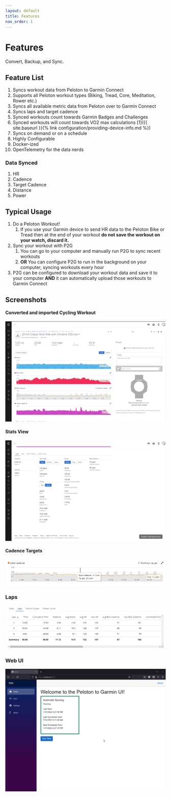 ```yaml
---
layout: default
title: Features
nav_order: 1
---
```


# Features

Convert, Backup, and Sync.

## Feature List

1. Syncs workout data from Peloton to Garmin Connect
1. Supports all Peloton workout types (Biking, Tread, Core, Meditation, Rower etc.)
1. Syncs all available metric data from Peloton over to Garmin Connect
1. Syncs laps and target cadence
1. Synced workouts count towards Garmin Badges and Challenges
1. Synced workouts will count towards VO2 max calculations [1]({{ site.baseurl }}{% link configuration/providing-device-info.md %})
1. Syncs on demand or on a schedule
1. Highly Configurable
1. Docker-ized
1. OpenTelemetry for the data nerds

### Data Synced

1. HR
1. Cadence
1. Target Cadence
1. Distance
1. Power

## Typical Usage

1. Do a Peloton Workout!
    1. If you use your Garmin device to send HR data to the Peloton Bike or Tread then at the end of your workout **do not save the workout on your watch, discard it.**
1. Sync your workout with P2G
    1. You can go to your computer and manually run P2G to sync recent workouts
    1. **OR** You can configure P2G to run in the background on your computer, syncing workouts every hour
1. P2G can be configured to download your workout data and save it to your computer **AND** it can automatically upload those workouts to Garmin Connect

## Screenshots

#### Converted and imported Cycling Workout

![Converted Cycling Workout](https://github.com/philosowaffle/peloton-to-garmin/raw/master/images/example_cycle.png?raw=true "Converted Cycling Workout")

#### Stats View

![Stats View](https://github.com/philosowaffle/peloton-to-garmin/raw/master/images/example_cycle02.png?raw=true "Stats View")

#### Cadence Targets

![Cadence Targets](https://github.com/philosowaffle/peloton-to-garmin/raw/master/images/cadence_target.png?raw=true "Cadence Targets")

### Laps

![Laps](https://github.com/philosowaffle/peloton-to-garmin/raw/master/images/example_laps.png?raw=true "Laps")

### Web UI
![Web UI Demo](https://github.com/philosowaffle/peloton-to-garmin/raw/master/images/p2g_webui_demo.gif?raw=true "Web UI Demo")
